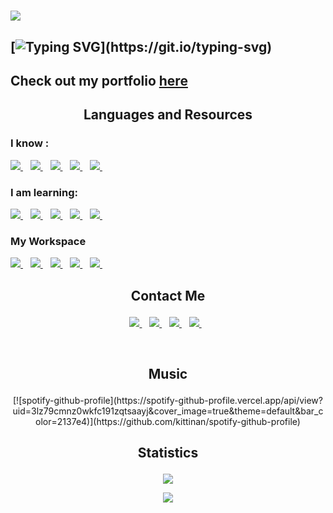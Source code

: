 # ![](https://github.com/neophyte-programmer/neophyte-programmer/blob/main/banner.png?raw=true)

## [![Typing SVG](https://readme-typing-svg.herokuapp.com?font=open+sans&color=FFFFFF&lines=Hi+there+%F0%9F%91%8B+My+name+is+Nutifafa.+;Welcome+to+my+Github+Page.)](https://git.io/typing-svg)

## Check out my portfolio [here](https://nutifafasportfolio.netlify.app) 


## <p align= "center"> Languages and Resources</p>
### I know : <br>
<a href="https://github.com/neophyte-programmer">
    <img src="https://img.shields.io/badge/HTML5-E34F26?style=for-the-badge&logo=html5&logoColor=white" />
</a>&nbsp;&nbsp;
<a href="https://github.com/neophyte-programmer">
    <img src="https://img.shields.io/badge/CSS3-1572B6?style=for-the-badge&logo=css3&logoColor=white" />
</a>&nbsp;&nbsp;
<a href="https://github.com/neophyte-programmer">
    <img src="https://img.shields.io/badge/JavaScript-323330?style=for-the-badge&logo=javascript&logoColor=F7DF1E" />
</a>&nbsp;&nbsp;
<a href="https://github.com/neophyte-programmer">
    <img src="https://img.shields.io/badge/C-00599C?style=for-the-badge&logo=c&logoColor=white" />
</a>&nbsp;&nbsp;
<a href="https://github.com/neophyte-programmer">
    <img src="https://img.shields.io/badge/C%2B%2B-00599C?style=for-the-badge&logo=c%2B%2B&logoColor=white" />
</a>&nbsp;&nbsp;



### I am learning: <br>
<a href="https://github.com/neophyte-programmer">
    <img src="https://img.shields.io/badge/Java-ED8B00?style=for-the-badge&logo=java&logoColor=white" />
</a>&nbsp;&nbsp;
<a href="https://github.com/neophyte-programmer">
    <img src="https://img.shields.io/badge/PHP-777BB4?style=for-the-badge&logo=php&logoColor=white" />
</a>&nbsp;&nbsp;
<a href="https://github.com/neophyte-programmer">
    <img src="https://img.shields.io/badge/Python-3776AB?style=for-the-badge&logo=python&logoColor=white" />
</a>&nbsp;&nbsp;
<a href="https://github.com/neophyte-programmer">
    <img src="https://img.shields.io/badge/MySQL-00000F?style=for-the-badge&logo=mysql&logoColor=white" />
</a>&nbsp;&nbsp;

<a href="https://github.com/neophyte-programmer">
    <img src="https://img.shields.io/badge/React-20232A?style=for-the-badge&logo=react&logoColor=61DAFB" />
</a>&nbsp;&nbsp;

### My Workspace <br>
<a href="https://github.com/neophyte-programmer">
    <img src="https://img.shields.io/badge/IntelliJIDEA-000000.svg?style=for-the-badge&logo=intellij-idea&logoColor=white" />
</a>&nbsp;&nbsp;
<a href="https://github.com/neophyte-programmer">
    <img src="https://img.shields.io/badge/Android_Studio-3DDC84?style=for-the-badge&logo=android-studio&logoColor=white" />
</a>&nbsp;&nbsp;

<a href="https://github.com/neophyte-programmer">
    <img src="https://img.shields.io/badge/Eclipse-2C2255?style=for-the-badge&logo=eclipse&logoColor=white" />
</a>&nbsp;&nbsp;

<a href="https://github.com/neophyte-programmer">
    <img src="https://img.shields.io/badge/Visual_Studio_Code-0078D4?style=for-the-badge&logo=visual%20studio%20code&logoColor=white" />
</a>&nbsp;&nbsp;
<a href="https://github.com/neophyte-programmer">
    <img src="https://img.shields.io/badge/pycharm-143?style=for-the-badge&logo=pycharm&logoColor=black&color=black&labelColor=green" />
</a>&nbsp;&nbsp;


## <p align= "center"> Contact Me </p>
<p align= "center">
 <a href="mailto:attorfafa@gmail.com?subject=REQUEST">
    <img src="https://img.shields.io/badge/Gmail-D14836?style=for-the-badge&logo=gmail&logoColor=white" />
  </a>&nbsp;&nbsp;
  <a href="https://t.me/sayaprayer">
    <img src="https://img.shields.io/badge/Telegram-2CA5E0?style=for-the-badge&logo=telegram&logoColor=white" />        
  </a>&nbsp;&nbsp;
 <a href="https://wa.me/+233502297337">
    <img src="https://img.shields.io/badge/WhatsApp-25D366?style=for-the-badge&logo=whatsapp&logoColor=white" />        
  </a>&nbsp;&nbsp;
  <a href="http://twitter.com/Nutifafa18">
    <img src="https://img.shields.io/badge/Twitter-1DA1F2?style=for-the-badge&logo=twitter&logoColor=white" />        
  </a>&nbsp;&nbsp;
</p>
<br>

## <p align= "center"> Music</p>

<p align= "center">
[![spotify-github-profile](https://spotify-github-profile.vercel.app/api/view?uid=3lz79cmnz0wkfc191zqtsaayj&cover_image=true&theme=default&bar_color=2137e4)](https://github.com/kittinan/spotify-github-profile)
</p>

## <p align= "center"> Statistics </p>

<p align= "center">
<a href="/">
  <img src="http://github-readme-streak-stats.herokuapp.com?user=neophyte-programmer&theme=midnight-purple&hide_border=true" />
</a>
</p>


<p align= "center">
<a href="/">
  <img src="https://github-readme-stats.vercel.app/api/top-langs/?username=neophyte-programmer&layout=compact&langs_count=10&theme=midnight-purple&hide_border=true&count-private=true" />
</a>
</p>






